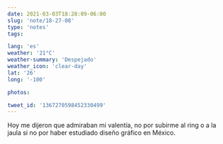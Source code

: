 ```yaml
---
date: 2021-03-03T18:28:09-06:00
slug: 'note/18-27-08'
type: 'notes'
tags:

lang: 'es'
weather: '21°C'
weather-summary: 'Despejado'
weather_icon: 'clear-day'
lat: '26'
long: '-100'

photos:

tweet_id: '1367270598452330499'
---
```

Hoy me dijeron que admiraban mi valentía, no por subirme al ring o a la jaula si no por haber estudiado diseño gráfico en México. 